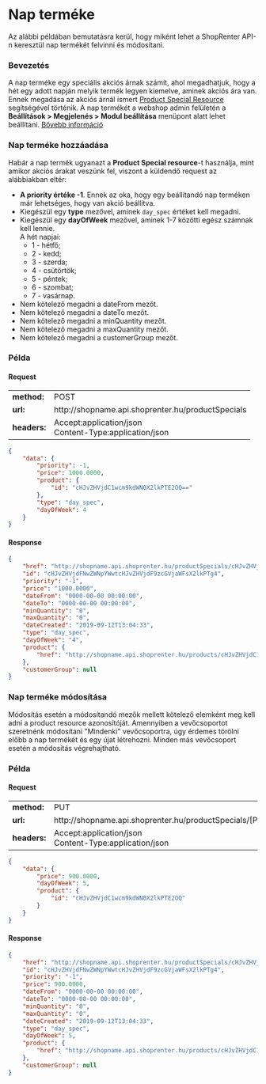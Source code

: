 # Nap terméke

Az alábbi példában bemutatásra kerül, hogy miként lehet a ShopRenter API-n keresztül nap termékét felvinni és módosítani.

### Bevezetés

A nap terméke egy speciális akciós árnak számít, ahol megadhatjuk, hogy a hét egy adott napján melyik termék legyen kiemelve, aminek akciós ára van.
 Ennek megadása az akciós árnál ismert [Product Special Resource](../../api/product_special.md) segítségével történik.
 A nap termékét a webshop admin felületén a **Beállítások > Megjelenés > Modul beállítása** menüpont alatt lehet beállítani. [Bővebb információ](https://support.shoprenter.hu/hc/hu/articles/215106328-Aj%C3%A1nl%C3%B3-modulok#nap_termeke)
 
### Nap terméke hozzáadása

Habár a nap termék ugyanazt a **Product Special resource**-t használja, mint amikor akciós árakat veszünk fel, viszont a küldendő request az alábbiakban eltér:
- **A priority értéke -1**. Ennek az oka, hogy egy beállítandó nap terméken már lehetséges, hogy van akció beállítva.
- Kiegészül egy **type** mezővel, aminek `day_spec` értéket kell megadni.
- Kiegészül egy **dayOfWeek** mezővel, aminek 1-7 közötti egész számnak kell lennie.<br>
A hét napjai: 
  - 1 - hétfő;
  - 2 - kedd; 
  - 3 - szerda;
  - 4 - csütörtök;
  - 5 - péntek;
  - 6 - szombat;
  - 7 - vasárnap.
- Nem kötelező megadni a dateFrom mezőt.
- Nem kötelező megadni a dateTo mezőt.
- Nem kötelező megadni a minQuantity mezőt.
- Nem kötelező megadni a maxQuantity mezőt.
- Nem kötelező megadni a customerGroup mezőt.

### Példa

#### Request

<table>
  <tr>
    <td><b>method:</b></td>
    <td>POST</td>
  </tr>
  <tr>
    <td><b>url:</b></td>
    <td>http://shopname.api.shoprenter.hu/productSpecials</td>
  </tr>
  <tr>
    <td><b>headers:</b></td>
    <td>
        Accept:application/json<br>
        Content-Type:application/json
    </td>
  </tr>
</table>

```json
{
    "data": {
        "priority": -1,
        "price": 1000.0000,
        "product": {
            "id": "cHJvZHVjdC1wcm9kdWN0X2lkPTE2OQ=="
        },
        "type": "day_spec",
        "dayOfWeek": 4
    }
}
```

#### Response

```json
{
    "href": "http://shopname.api.shoprenter.hu/productSpecials/cHJvZHVjdFNwZWNpYWwtcHJvZHVjdF9zcGVjaWFsX2lkPTg4",
    "id": "cHJvZHVjdFNwZWNpYWwtcHJvZHVjdF9zcGVjaWFsX2lkPTg4",
    "priority": "-1",
    "price": "1000.0000",
    "dateFrom": "0000-00-00 00:00:00",
    "dateTo": "0000-00-00 00:00:00",
    "minQuantity": "0",
    "maxQuantity": "0",
    "dateCreated": "2019-09-12T13:04:33",
    "type": "day_spec",
    "dayOfWeek": "4",
    "product": {
        "href": "http://shopname.api.shoprenter.hu/products/cHJvZHVjdC1wcm9kdWN0X2lkPTE2OQ=="
    },
    "customerGroup": null
}
```

### Nap terméke módosítása

Módosítás esetén a módosítandó mezők mellett kötelező elemként meg kell adni a product resource azonosítóját.
Amennyiben a vevőcsoportot szeretnénk módosítani "Mindenki" vevőcsoportra, úgy érdemes törölni előbb a nap termékét és egy újat létrehozni. Minden más vevőcsoport esetén a módosítás végrehajtható.
 
### Példa

#### Request

<table>
  <tr>
    <td><b>method:</b></td>
    <td>PUT</td>
  </tr>
  <tr>
    <td><b>url:</b></td>
    <td>http://shopname.api.shoprenter.hu/productSpecials/[ProductSpecialResourceID]</td>
  </tr>
  <tr>
    <td><b>headers:</b></td>
    <td>
        Accept:application/json<br>
        Content-Type:application/json
    </td>
  </tr>
</table>

```json
{
    "data": {
        "price": 900.0000,
        "dayOfWeek": 5,
        "product": {
            "id": "cHJvZHVjdC1wcm9kdWN0X2lkPTE2OQ"
        }
    }
}
```

#### Response

```json
{
    "href": "http://shopname.api.shoprenter.hu/productSpecials/cHJvZHVjdFNwZWNpYWwtcHJvZHVjdF9zcGVjaWFsX2lkPTg4",
    "id": "cHJvZHVjdFNwZWNpYWwtcHJvZHVjdF9zcGVjaWFsX2lkPTg4",
    "priority": "-1",
    "price": 900.0000,
    "dateFrom": "0000-00-00 00:00:00",
    "dateTo": "0000-00-00 00:00:00",
    "minQuantity": "0",
    "maxQuantity": "0",
    "dateCreated": "2019-09-12T13:04:33",
    "type": "day_spec",
    "dayOfWeek": 5,
    "product": {
        "href": "http://shopname.api.shoprenter.hu/products/cHJvZHVjdC1wcm9kdWN0X2lkPTE2OQ=="
    },
    "customerGroup": null
}
```
